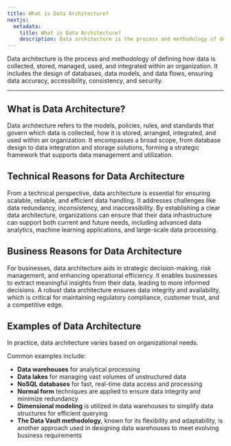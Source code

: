 ```yaml
---
title: What is Data Architecture?
nextjs:
  metadata:
    title: What is Data Architecture?
    description: Data architecture is the process and methodology of defining how data is collected, stored, managed, used, and integrated within an organization. It includes the design of databases, data models, and data flows, ensuring data accuracy, accessibility, consistency, and security.
---
```


Data architecture is the process and methodology of defining how data is collected, stored, managed, used, and integrated within an organization. It includes the design of databases, data models, and data flows, ensuring data accuracy, accessibility, consistency, and security.

---

## What is Data Architecture?

Data architecture refers to the models, policies, rules, and standards that govern which data is collected, how it is stored, arranged, integrated, and used within an organization. It encompasses a broad scope, from database design to data integration and storage solutions, forming a strategic framework that supports data management and utilization.

## Technical Reasons for Data Architecture

From a technical perspective, data architecture is essential for ensuring scalable, reliable, and efficient data handling. It addresses challenges like data redundancy, inconsistency, and inaccessibility. By establishing a clear data architecture, organizations can ensure that their data infrastructure can support both current and future needs, including advanced data analytics, machine learning applications, and large-scale data processing.

## Business Reasons for Data Architecture

For businesses, data architecture aids in strategic decision-making, risk management, and enhancing operational efficiency. It enables businesses to extract meaningful insights from their data, leading to more informed decisions. A robust data architecture ensures data integrity and availability, which is critical for maintaining regulatory compliance, customer trust, and a competitive edge.

## Examples of Data Architecture

In practice, data architecture varies based on organizational needs.

Common examples include:

- **Data warehouses** for analytical processing
- **Data lakes** for managing vast volumes of unstructured data
- **NoSQL databases** for fast, real-time data access and processing
- **Normal form** techniques are applied to ensure data integrity and minimize redundancy
- **Dimensional modeling** is utilized in data warehouses to simplify data structures for efficient querying
- **The Data Vault methodology**, known for its flexibility and adaptability, is another approach used in designing data warehouses to meet evolving business requirements

